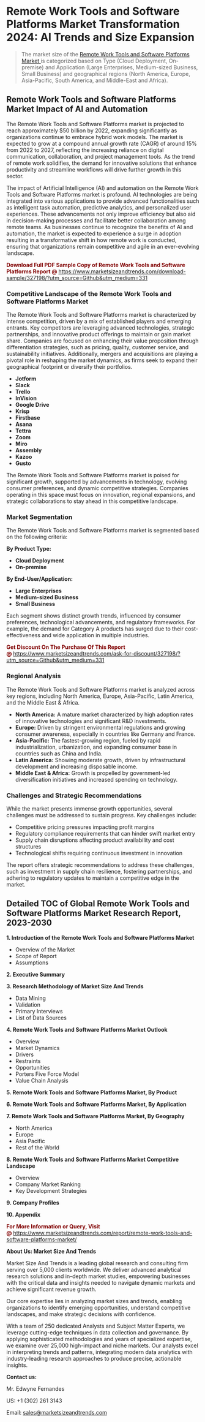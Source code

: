 <h1>Remote Work Tools and Software Platforms Market Transformation 2024: AI Trends and Size Expansion</h1><blockquote><p>The market size of the <a href="https://www.marketsizeandtrends.com/download-sample/327198/?utm_source=Github&amp;utm_medium=331" target="_blank">Remote Work Tools and Software Platforms Market </a>is categorized based on Type (Cloud Deployment, On-premise) and Application (Large Enterprises, Medium-sized Business, Small Business) and geographical regions (North America, Europe, Asia-Pacific, South America, and Middle-East and Africa).</p></blockquote><p><h2>Remote Work Tools and Software Platforms Market Impact of AI and Automation</h2><p>The Remote Work Tools and Software Platforms market is projected to reach approximately $50 billion by 2022, expanding significantly as organizations continue to embrace hybrid work models. The market is expected to grow at a compound annual growth rate (CAGR) of around 15% from 2022 to 2027, reflecting the increasing reliance on digital communication, collaboration, and project management tools. As the trend of remote work solidifies, the demand for innovative solutions that enhance productivity and streamline workflows will drive further growth in this sector.</p><p>The impact of Artificial Intelligence (AI) and automation on the Remote Work Tools and Software Platforms market is profound. AI technologies are being integrated into various applications to provide advanced functionalities such as intelligent task automation, predictive analytics, and personalized user experiences. These advancements not only improve efficiency but also aid in decision-making processes and facilitate better collaboration among remote teams. As businesses continue to recognize the benefits of AI and automation, the market is expected to experience a surge in adoption resulting in a transformative shift in how remote work is conducted, ensuring that organizations remain competitive and agile in an ever-evolving landscape.</p></p><p><strong><span style="color: #800000;">Download Full PDF Sample Copy of Remote Work Tools and Software Platforms Report @</span>&nbsp;</strong><a href="https://www.marketsizeandtrends.com/download-sample/327198/?utm_source=Github&amp;utm_medium=331">https://www.marketsizeandtrends.com/download-sample/327198/?utm_source=Github&amp;utm_medium=331</a></p><h3>Competitive Landscape of the Remote Work Tools and Software Platforms Market</h3><p>The Remote Work Tools and Software Platforms market is characterized by intense competition, driven by a mix of established players and emerging entrants. Key competitors are leveraging advanced technologies, strategic partnerships, and innovative product offerings to maintain or gain market share. Companies are focused on enhancing their value proposition through differentiation strategies, such as pricing, quality, customer service, and sustainability initiatives. Additionally, mergers and acquisitions are playing a pivotal role in reshaping the market dynamics, as firms seek to expand their geographical footprint or diversify their portfolios.</p><p><strong><p><ul><li>Jotform </li><li> Slack </li><li> Trello </li><li> InVision </li><li> Google Drive </li><li> Krisp </li><li> Firstbase </li><li> Asana </li><li> Tettra </li><li> Zoom </li><li> Miro </li><li> Assembly </li><li> Kazoo </li><li> Gusto</p></li></ul></p></strong></p><p>The Remote Work Tools and Software Platforms market is poised for significant growth, supported by advancements in technology, evolving consumer preferences, and dynamic competitive strategies. Companies operating in this space must focus on innovation, regional expansions, and strategic collaborations to stay ahead in this competitive landscape.</p><h3>Market Segmentation</h3><p>The Remote Work Tools and Software Platforms market is segmented based on the following criteria:</p><p><strong>By Product Type:</strong></p><p><strong><p><ul><li>Cloud Deployment </li><li> On-premise</p></li></ul></p></strong></p><p><strong>By End-User/Application:</strong></p><p><strong><p><ul><li>Large Enterprises </li><li> Medium-sized Business </li><li> Small Business</p></li></ul></p></strong></p><p>Each segment shows distinct growth trends, influenced by consumer preferences, technological advancements, and regulatory frameworks. For example, the demand for Category A products has surged due to their cost-effectiveness and wide application in multiple industries.</p><p><strong><span style="color: #800000;">Get Discount On The Purchase Of This Report @&nbsp;</span></strong><a href="https://www.marketsizeandtrends.com/ask-for-discount/327198/?utm_source=Github&amp;utm_medium=331">https://www.marketsizeandtrends.com/ask-for-discount/327198/?utm_source=Github&amp;utm_medium=331</a></p><h3>Regional Analysis</h3><p>The Remote Work Tools and Software Platforms market is analyzed across key regions, including North America, Europe, Asia-Pacific, Latin America, and the Middle East &amp; Africa.</p><ul><li><strong>North America:</strong> A mature market characterized by high adoption rates of innovative technologies and significant R&amp;D investments.</li><li><strong>Europe:</strong> Driven by stringent environmental regulations and growing consumer awareness, especially in countries like Germany and France.</li><li><strong>Asia-Pacific:</strong> The fastest-growing region, fueled by rapid industrialization, urbanization, and expanding consumer base in countries such as China and India.</li><li><strong>Latin America:</strong> Showing moderate growth, driven by infrastructural development and increasing disposable income.</li><li><strong>Middle East &amp; Africa:</strong> Growth is propelled by government-led diversification initiatives and increased spending on technology.</li></ul><h3>Challenges and Strategic Recommendations</h3><p>While the market presents immense growth opportunities, several challenges must be addressed to sustain progress. Key challenges include:</p><ul><li>Competitive pricing pressures impacting profit margins</li><li>Regulatory compliance requirements that can hinder swift market entry</li><li>Supply chain disruptions affecting product availability and cost structures</li><li>Technological shifts requiring continuous investment in innovation</li></ul><p>The report offers strategic recommendations to address these challenges, such as investment in supply chain resilience, fostering partnerships, and adhering to regulatory updates to maintain a competitive edge in the market.</p><h2>Detailed TOC of Global Remote Work Tools and Software Platforms Market Research Report, 2023-2030</h2><p><strong>1. Introduction of the Remote Work Tools and Software Platforms Market</strong></p><ul><li>Overview of the Market</li><li>Scope of Report</li><li>Assumptions&nbsp;</li></ul><p><strong>2. Executive Summary</strong></p><p><strong>3. Research Methodology of <strong>Market Size And Trends</strong></strong></p><ul><li>Data Mining</li><li>Validation</li><li>Primary Interviews</li><li>List of Data Sources&nbsp;</li></ul><p><strong>4. Remote Work Tools and Software Platforms Market Outlook</strong></p><ul><li>Overview</li><li>Market Dynamics</li><li>Drivers</li><li>Restraints</li><li>Opportunities</li><li>Porters Five Force Model</li><li>Value Chain Analysis&nbsp;</li></ul><p><strong>5. Remote Work Tools and Software Platforms Market, By Product</strong></p><p><strong>6. Remote Work Tools and Software Platforms Market, By Application</strong></p><p><strong>7. Remote Work Tools and Software Platforms Market, By Geography</strong></p><ul><li>North America</li><li>Europe</li><li>Asia Pacific</li><li>Rest of the World&nbsp;</li></ul><p><strong>8. Remote Work Tools and Software Platforms Market Competitive Landscape</strong></p><ul><li>Overview</li><li>Company Market Ranking</li><li>Key Development Strategies&nbsp;</li></ul><p><strong>9. Company Profiles</strong></p><p><strong>10. Appendix</strong></p><p><strong><span style="color: #800000;">For More Information or Query, Visit @&nbsp;</span></strong><a href="https://www.marketsizeandtrends.com/report/remote-work-tools-and-software-platforms-market/">https://www.marketsizeandtrends.com/report/remote-work-tools-and-software-platforms-market/</a></p><p></p><p><strong>About Us:&nbsp;Market Size And Trends</strong></p><p>Market Size And Trends&nbsp;is a leading global research and consulting firm serving over 5,000 clients worldwide. We deliver advanced analytical research solutions and in-depth market studies, empowering businesses with the critical data and insights needed to navigate dynamic markets and achieve significant revenue growth.</p><p>Our core expertise lies in analyzing market sizes and trends, enabling organizations to identify emerging opportunities, understand competitive landscapes, and make strategic decisions with confidence.</p><p>With a team of 250 dedicated Analysts and Subject Matter Experts, we leverage cutting-edge techniques in data collection and governance. By applying sophisticated methodologies and years of specialized expertise, we examine over 25,000 high-impact and niche markets. Our analysts excel in interpreting trends and patterns, integrating modern data analytics with industry-leading research approaches to produce precise, actionable insights.</p><p><strong>Contact us:</strong></p><p>Mr. Edwyne Fernandes</p><p>US: +1 (302) 261 3143</p><p>Email: <a href="mailto:sales@marketsizeandtrends.com">sales@marketsizeandtrends.com</a>&nbsp;</p>
